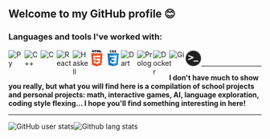 ## Welcome to my GitHub profile :blush:

### Languages and tools I've worked with:

[<img align="left" alt="Py"      width="32px" src="https://upload.wikimedia.org/wikipedia/commons/thumb/c/c3/Python-logo-notext.svg/1024px-Python-logo-notext.svg.png" />](https://github.com/QuentindiMeo/python-chess)
[<img align="left" alt="C++"     width="32px" src="https://upload.wikimedia.org/wikipedia/commons/thumb/1/18/C_Programming_Language.svg/695px-C_Programming_Language.svg.png" />](https://github.com/QuentindiMeo/Quoter)
[<img align="left" alt="C"       width="32px" src="https://techwizard.netlify.app/Assets/C.png" />](https://github.com/QuentindiMeo/Project-Euler)
[<img align="left" alt="React"   width="32px" src="https://upload.wikimedia.org/wikipedia/commons/thumb/a/a7/React-icon.svg/2300px-React-icon.svg.png" />](https://github.com/QuentindiMeo)
[<img align="left" alt="Haskell" width="32px" src="https://img.stackshare.io/service/1069/oCgm29k9.png" />](https://github.com/QuentindiMeo)
[<img align="left" alt="HTML"    width="32px" src="https://raw.githubusercontent.com/github/explore/80688e429a7d4ef2fca1e82350fe8e3517d3494d/topics/html/html.png" />](https://github.com/QuentindiMeo/IllaVita)
[<img align="left" alt="CSS"     width="32px" src="https://raw.githubusercontent.com/github/explore/80688e429a7d4ef2fca1e82350fe8e3517d3494d/topics/css/css.png" />](https://github.com/QuentindiMeo/IllaVita)
[<img align="left" alt="Dart"    width="32px" src="https://upload.wikimedia.org/wikipedia/commons/7/7e/Dart-logo.png" />](https://github.com/QuentindiMeo)
[<img align="left" alt="Prolog"  width="32px" src="https://plugins.jetbrains.com/files/13954/290585/icon/pluginIcon.png" />](https://github.com/QuentindiMeo)
[<img align="left" alt="Docker"  width="32px" src="https://cdn.iconscout.com/icon/free/png-256/free-docker-226091.png" />](https://github.com/QuentindiMeo)
[<img align="left" alt="Git"     width="32px" src="https://i.pinimg.com/originals/01/e5/00/01e500fca29c045d432b64f285f9c229.png" />](https://github.com/QuentindiMeo)
[<img align="left" alt="Script"  width="32px" src="https://raw.githubusercontent.com/github/explore/80688e429a7d4ef2fca1e82350fe8e3517d3494d/topics/terminal/terminal.png" />](https://github.com/QuentindiMeo)

<br />

---

<b>I don't have much to show you really, but what you will find here is a compilation of school projects and personal projects: math, interactive games, AI, language exploration, coding style flexing... I hope you'll find something interesting in here!</b>

---

[<img align="left" alt="GitHub user stats" src="https://github-readme-stats.vercel.app/api?username=QuentindiMeo&count_private=true&include_all_commits=true&show_icons=true&hide_border=true" />](#)
[<img align="left" alt="Github lang stats" src="https://github-readme-stats.vercel.app/api/top-langs/?username=quentindimeo&count_private=true&langs_count=8&layout=compact&show_icons=true&hide_border=true" />](#)

